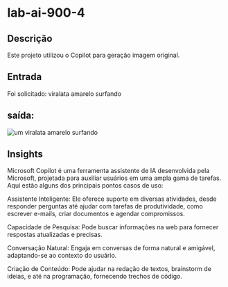# lab-ai-900-4

## Descrição
Este projeto utilizou o Copilot para geração imagem original.

## Entrada
Foi solicitado: viralata amarelo surfando

## saída:
![um viralata amarelo surfando](https://github.com/user-attachments/assets/179ce0ce-b5c8-42a6-bb71-64ec3c8c79ed)

## Insights
Microsoft Copilot é uma ferramenta assistente de IA desenvolvida pela Microsoft, projetada para auxiliar usuários em uma ampla gama de tarefas. Aqui estão alguns dos principais pontos casos de uso:

Assistente Inteligente: Ele oferece suporte em diversas atividades, desde responder perguntas até ajudar com tarefas de produtividade, como escrever e-mails, criar documentos e agendar compromissos.

Capacidade de Pesquisa: Pode buscar informações na web para fornecer respostas atualizadas e precisas.

Conversação Natural: Engaja em conversas de forma natural e amigável, adaptando-se ao contexto do usuário.

Criação de Conteúdo: Pode ajudar na redação de textos, brainstorm de ideias, e até na programação, fornecendo trechos de código.

